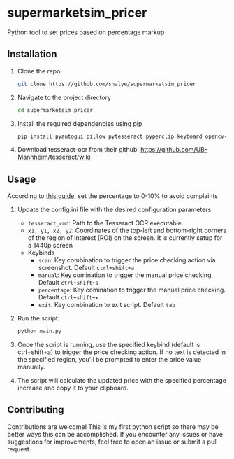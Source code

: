 # supermarketsim_pricer
Python tool to set prices based on percentage markup

## Installation

1. Clone the repo
    ```bash
    git clone https://github.com/snalye/supermarketsim_pricer
    ```
2. Navigate to the project directory
    ```bash
    cd supermarketsim_pricer
    ```
3. Install the required dependencies using pip
    ```bash
    pip install pyautogui pillow pytesseract pyperclip keyboard opencv-python
    ```
4. Download tesseract-ocr from their github: https://github.com/UB-Mannheim/tesseract/wiki
## Usage

According to [this guide](https://steamcommunity.com/sharedfiles/filedetails/?id=3171056543), set the percentage to 0-10% to avoid complaints

1. Update the config.ini file with the desired configuration parameters:

    - `tesseract_cmd`: Path to the Tesseract OCR executable.
    - `x1, y1, x2, y2`: Coordinates of the top-left and bottom-right corners of the region of     interest (ROI) on the screen. It is currently setup for a 1440p screen
    - Keybinds
        - `scan`: Key combination to trigger the price checking action via       screenshot. Default `ctrl+shift+a`
        - `manual`: Key comination to trigger the manual price checking.        Default `ctrl+shift+s`
        - `percentage`: Key comination to trigger the manual price checking. Default `ctrl+shift+x`
        - `exit`: Key combination to exit script. Default `tab`
2. Run the script:
    ```bash
    python main.py
    ```
3. Once the script is running, use the specified keybind (default is ctrl+shift+a) to trigger the price checking action. If no text is detected in the specified region, you'll be prompted to enter the price value manually.
4. The script will calculate the updated price with the specified percentage increase and copy it to your clipboard.

## Contributing

Contributions are welcome! This is my first python script so there may be better ways this can be accomplished. If you encounter any issues or have suggestions for improvements, feel free to open an issue or submit a pull request.
